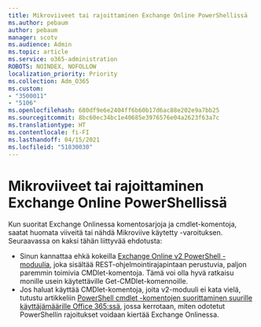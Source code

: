 ```yaml
---
title: Mikroviiveet tai rajoittaminen Exchange Online PowerShellissä
ms.author: pebaum
author: pebaum
manager: scotv
ms.audience: Admin
ms.topic: article
ms.service: o365-administration
ROBOTS: NOINDEX, NOFOLLOW
localization_priority: Priority
ms.collection: Adm_O365
ms.custom:
- "3500011"
- "5106"
ms.openlocfilehash: 680df9e6e2404ff6b60b17d6ac88e202e9a7bb25
ms.sourcegitcommit: 8bc60ec34bc1e40685e3976576e04a2623f63a7c
ms.translationtype: HT
ms.contentlocale: fi-FI
ms.lasthandoff: 04/15/2021
ms.locfileid: "51830030"
---
```

# <a name="micro-delays-or-throttling-in-exchange-online-powershell"></a>Mikroviiveet tai rajoittaminen Exchange Online PowerShellissä

Kun suoritat Exchange Onlinessa komentosarjoja ja cmdlet-komentoja, saatat huomata viiveitä tai nähdä Mikroviive käytetty -varoituksen. Seuraavassa on kaksi tähän liittyvää ehdotusta:

- Sinun kannattaa ehkä kokeilla [Exchange Online v2 PowerShell -moduulia](https://docs.microsoft.com/powershell/exchange/exchange-online/exchange-online-powershell-v2/exchange-online-powershell-v2?view=exchange-ps), joka sisältää REST-ohjelmointirajapintaan perustuvia, paljon paremmin toimivia CMDlet-komentoja. Tämä voi olla hyvä ratkaisu monille usein käytettäville Get-CMDlet-komennoille.
- Jos haluat käyttää CMDlet-komentoja, joita v2-moduuli ei kata vielä, tutustu artikkeliin [PowerShell cmdlet -komentojen suorittaminen suurille käyttäjämäärille Office 365:ssä](https://techcommunity.microsoft.com/t5/exchange-team-blog/updated-running-powershell-cmdlets-for-large-numbers-of-users-in/ba-p/1000628#), jossa kerrotaan, miten odotetut PowerShellin rajoitukset voidaan kiertää Exchange Onlinessa.
